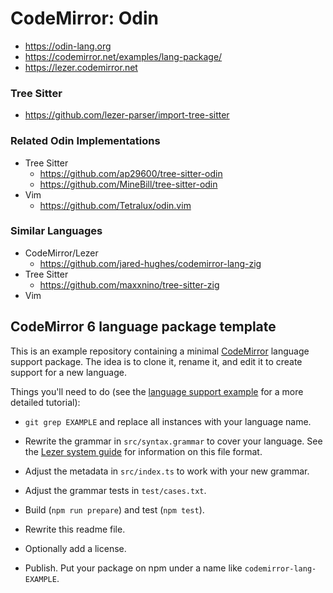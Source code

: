 # CodeMirror: Odin

- https://odin-lang.org
- https://codemirror.net/examples/lang-package/
- https://lezer.codemirror.net

### Tree Sitter

- https://github.com/lezer-parser/import-tree-sitter

### Related Odin Implementations

- Tree Sitter
	- https://github.com/ap29600/tree-sitter-odin
	- https://github.com/MineBill/tree-sitter-odin
- Vim
	- https://github.com/Tetralux/odin.vim

### Similar Languages

- CodeMirror/Lezer
	- https://github.com/jared-hughes/codemirror-lang-zig
- Tree Sitter
	- https://github.com/maxxnino/tree-sitter-zig
- Vim

## CodeMirror 6 language package template

This is an example repository containing a minimal [CodeMirror](https://codemirror.net/6/) language support package. The idea is to clone it, rename it, and edit it to create support for a new language.

Things you'll need to do (see the [language support example](https://codemirror.net/6/examples/lang-package/) for a more detailed tutorial):

 * `git grep EXAMPLE` and replace all instances with your language name.

 * Rewrite the grammar in `src/syntax.grammar` to cover your language. See the [Lezer system guide](https://lezer.codemirror.net/docs/guide/#writing-a-grammar) for information on this file format.

 * Adjust the metadata in `src/index.ts` to work with your new grammar.

 * Adjust the grammar tests in `test/cases.txt`.

 * Build (`npm run prepare`) and test (`npm test`).

 * Rewrite this readme file.

 * Optionally add a license.

 * Publish. Put your package on npm under a name like `codemirror-lang-EXAMPLE`.
